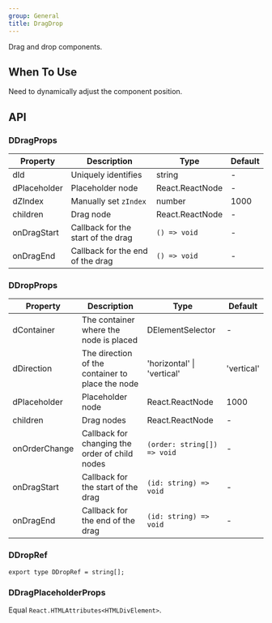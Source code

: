 ```yaml
---
group: General
title: DragDrop
---
```


Drag and drop components.

## When To Use

Need to dynamically adjust the component position.

## API

### DDragProps

<!-- prettier-ignore-start -->
| Property | Description | Type | Default | 
| --- | --- | --- | --- | 
| dId | Uniquely identifies | string | - |
| dPlaceholder | Placeholder node | React.ReactNode | - |
| dZIndex | Manually set `zIndex` | number | 1000 |
| children | Drag node | React.ReactNode | - |
| onDragStart | Callback for the start of the drag | `() => void` | - |
| onDragEnd | Callback for the end of the drag | `() => void` | - |
<!-- prettier-ignore-end -->

### DDropProps

<!-- prettier-ignore-start -->
| Property | Description | Type | Default | 
| --- | --- | --- | --- | 
| dContainer | The container where the node is placed | DElementSelector | - |
| dDirection | The direction of the container to place the node | 'horizontal' \| 'vertical' | 'vertical' |
| dPlaceholder | Placeholder node | React.ReactNode | 1000 |
| children | Drag nodes | React.ReactNode | - |
| onOrderChange | Callback for changing the order of child nodes | `(order: string[]) => void` | - |
| onDragStart | Callback for the start of the drag | `(id: string) => void` | - |
| onDragEnd | Callback for the end of the drag | `(id: string) => void` | - |
<!-- prettier-ignore-end -->

### DDropRef

```tsx
export type DDropRef = string[];
```

### DDragPlaceholderProps

Equal `React.HTMLAttributes<HTMLDivElement>`.
